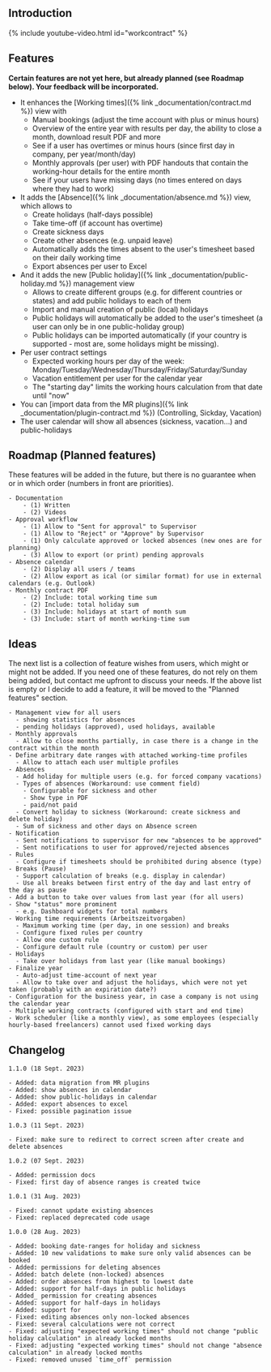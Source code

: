 
## Introduction

{% include youtube-video.html id="workcontract" %}

## Features

**Certain features are not yet here, but already planned (see Roadmap below). Your feedback will be incorporated.**

- It enhances the [Working times]({% link _documentation/contract.md %}) view with 
  - Manual bookings (adjust the time account with plus or minus hours)
  - Overview of the entire year with results per day, the ability to close a month, download result PDF and more
  - See if a user has overtimes or minus hours (since first day in company, per year/month/day)
  - Monthly approvals (per user) with PDF handouts that contain the working-hour details for the entire month
  - See if your users have missing days (no times entered on days where they had to work)
- It adds the [Absence]({% link _documentation/absence.md %}) view, which allows to
  - Create holidays (half-days possible)
  - Take time-off (if account has overtime)
  - Create sickness days
  - Create other absences (e.g. unpaid leave)
  - Automatically adds the times absent to the user's timesheet based on their daily working time
  - Export absences per user to Excel
- And it adds the new [Public holiday]({% link _documentation/public-holiday.md %}) management view
  - Allows to create different groups (e.g. for different countries or states) and add public holidays to each of them 
  - Import and manual creation of public (local) holidays
  - Public holidays will automatically be added to the user's timesheet (a user can only be in one public-holiday group)
  - Public holidays can be imported automatically (if your country is supported - most are, some holidays might be missing).
- Per user contract settings
  - Expected working hours per day of the week: Monday/Tuesday/Wednesday/Thursday/Friday/Saturday/Sunday
  - Vacation entitlement per user for the calendar year
  - The "starting day" limits the working hours calculation from that date until "now"  
- You can [import data from the MR plugins]({% link _documentation/plugin-contract.md %}) (Controlling, Sickday, Vacation)
- The user calendar will show all absences (sickness, vacation...) and public-holidays

## Roadmap (Planned features)

These features will be added in the future, but there is no guarantee when or in which order (numbers in front are priorities).

```
- Documentation
    - (1) Written
    - (2) Videos
- Approval workflow
    - (1) Allow to "Sent for approval" to Supervisor
    - (1) Allow to "Reject" or "Approve" by Supervisor
    - (1) Only calculate approved or locked absences (new ones are for planning)
    - (3) Allow to export (or print) pending approvals
- Absence calendar
    - (2) Display all users / teams
    - (2) Allow export as ical (or similar format) for use in external calendars (e.g. Outlook)
- Monthly contract PDF
    - (2) Include: total working time sum
    - (2) Include: total holiday sum
    - (3) Include: holidays at start of month sum
    - (3) Include: start of month working-time sum
```

## Ideas 

The next list is a collection of feature wishes from users, which might or might not be added. 
If you need one of these features, do not rely on them being added, but contact me upfront to discuss your needs.
If the above list is empty or I decide to add a feature, it will be moved to the "Planned features" section.

```
- Management view for all users
  - showing statistics for absences
  - pending holidays (approved), used holidays, available
- Monthly approvals
  - Allow to close months partially, in case there is a change in the contract within the month
- Define arbitrary date ranges with attached working-time profiles
  - Allow to attach each user multiple profiles
- Absences
  - Add holiday for multiple users (e.g. for forced company vacations)
  - Types of absences (Workaround: use comment field)
    - Configurable for sickness and other
    - Show type in PDF
    - paid/not paid
  - Convert holiday to sickness (Workaround: create sickness and delete holiday)
  - Sum of sickness and other days on Absence screen
- Notification
  - Sent notifications to supervisor for new "absences to be approved"
  - Sent notifications to user for approved/rejected absences
- Rules
  - Configure if timesheets should be prohibited during absence (type)
- Breaks (Pause)
  - Support calculation of breaks (e.g. display in calendar)
  - Use all breaks between first entry of the day and last entry of the day as pause
- Add a button to take over values from last year (for all users)
- Show "status" more prominent
  - e.g. Dashboard widgets for total numbers
- Working time requirements (Arbeitszeitvorgaben)
  - Maximum working time (per day, in one session) and breaks
  - Configure fixed rules per country
  - Allow one custom rule
  - Configure default rule (country or custom) per user
- Holidays
  - Take over holidays from last year (like manual bookings)
- Finalize year
  - Auto-adjust time-account of next year
  - Allow to take over and adjust the holidays, which were not yet taken (probably with an expiration date?)
- Configuration for the business year, in case a company is not using the calendar year
- Multiple working contracts (configured with start and end time)
- Work scheduler (like a monthly view), as some employees (especially hourly-based freelancers) cannot used fixed working days
```

## Changelog

```
1.1.0 (18 Sept. 2023)

- Added: data migration from MR plugins
- Added: show absences in calendar
- Added: show public-holidays in calendar
- Added: export absences to excel
- Fixed: possible pagination issue

1.0.3 (11 Sept. 2023)

- Fixed: make sure to redirect to correct screen after create and delete absences

1.0.2 (07 Sept. 2023)

- Added: permission docs
- Fixed: first day of absence ranges is created twice

1.0.1 (31 Aug. 2023)

- Fixed: cannot update existing absences
- Fixed: replaced deprecated code usage

1.0.0 (28 Aug. 2023)

- Added: booking date-ranges for holiday and sickness
- Added: 10 new validations to make sure only valid absences can be booked
- Added: permissions for deleting absences
- Added: batch delete (non-locked) absences
- Added: order absences from highest to lowest date
- Added: support for half-days in public holidays
- Added_ permission for creating absences
- Added: support for half-days in holidays
- Added: support for
- Fixed: editing absences only non-locked absences
- Fixed: several calculations were not correct
- Fixed: adjusting "expected working times" should not change "public holiday calculation" in already locked months
- Fixed: adjusting "expected working times" should not change "absence calculation" in already locked months
- Fixed: removed unused `time_off` permission
```
